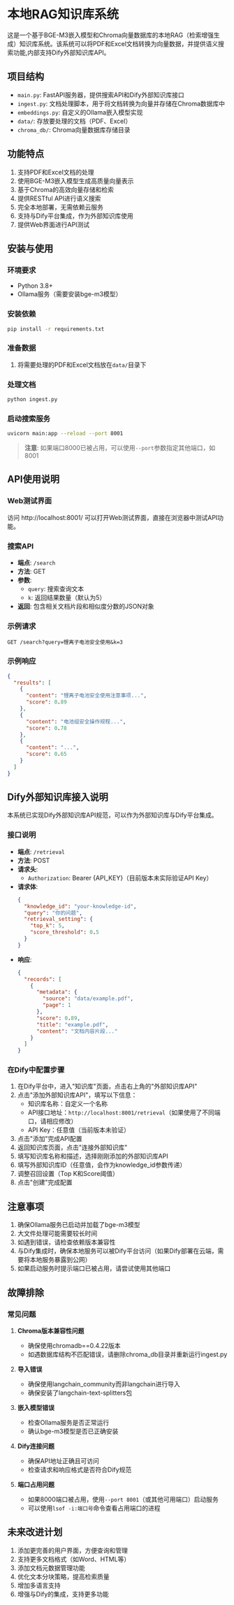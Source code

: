# 本地RAG知识库系统

这是一个基于BGE-M3嵌入模型和Chroma向量数据库的本地RAG（检索增强生成）知识库系统。该系统可以将PDF和Excel文档转换为向量数据，并提供语义搜索功能,内部支持Dify外部知识库API。

## 项目结构

- `main.py`: FastAPI服务器，提供搜索API和Dify外部知识库接口
- `ingest.py`: 文档处理脚本，用于将文档转换为向量并存储在Chroma数据库中
- `embeddings.py`: 自定义的Ollama嵌入模型实现
- `data/`: 存放要处理的文档（PDF、Excel）
- `chroma_db/`: Chroma向量数据库存储目录

## 功能特点

1. 支持PDF和Excel文档的处理
2. 使用BGE-M3嵌入模型生成高质量向量表示
3. 基于Chroma的高效向量存储和检索
4. 提供RESTful API进行语义搜索
5. 完全本地部署，无需依赖云服务
6. 支持与Dify平台集成，作为外部知识库使用
7. 提供Web界面进行API测试

## 安装与使用

### 环境要求

- Python 3.8+
- Ollama服务（需要安装bge-m3模型）

### 安装依赖

```bash
pip install -r requirements.txt
```

### 准备数据

1. 将需要处理的PDF和Excel文档放在`data/`目录下

### 处理文档

```bash
python ingest.py
```

### 启动搜索服务

```bash
uvicorn main:app --reload --port 8001
```

> **注意**: 如果端口8000已被占用，可以使用`--port`参数指定其他端口，如8001

## API使用说明

### Web测试界面

访问 http://localhost:8001/ 可以打开Web测试界面，直接在浏览器中测试API功能。

### 搜索API

- **端点**: `/search`
- **方法**: GET
- **参数**:
  - `query`: 搜索查询文本
  - `k`: 返回结果数量（默认为5）
- **返回**: 包含相关文档片段和相似度分数的JSON对象

### 示例请求

```
GET /search?query=锂离子电池安全使用&k=3
```

### 示例响应

```json
{
  "results": [
    {
      "content": "锂离子电池安全使用注意事项...",
      "score": 0.89
    },
    {
      "content": "电池组安全操作规程...",
      "score": 0.78
    },
    {
      "content": "...",
      "score": 0.65
    }
  ]
}
```

## Dify外部知识库接入说明

本系统已实现Dify外部知识库API规范，可以作为外部知识库与Dify平台集成。

### 接口说明

- **端点**: `/retrieval`
- **方法**: POST
- **请求头**:
  - `Authorization`: Bearer {API_KEY}（目前版本未实际验证API Key）
- **请求体**:
  ```json
  {
    "knowledge_id": "your-knowledge-id",
    "query": "你的问题",
    "retrieval_setting": {
      "top_k": 5,
      "score_threshold": 0.5
    }
  }
  ```
- **响应**:
  ```json
  {
    "records": [
      {
        "metadata": {
          "source": "data/example.pdf",
          "page": 1
        },
        "score": 0.89,
        "title": "example.pdf",
        "content": "文档内容片段..."
      }
    ]
  }
  ```

### 在Dify中配置步骤

1. 在Dify平台中，进入"知识库"页面，点击右上角的"外部知识库API"
2. 点击"添加外部知识库API"，填写以下信息：
   - 知识库名称：自定义一个名称
   - API接口地址：`http://localhost:8001/retrieval`（如果使用了不同端口，请相应修改）
   - API Key：任意值（当前版本未验证）
3. 点击"添加"完成API配置
4. 返回知识库页面，点击"连接外部知识库"
5. 填写知识库名称和描述，选择刚刚添加的外部知识库API
6. 填写外部知识库ID（任意值，会作为knowledge_id参数传递）
7. 调整召回设置（Top K和Score阈值）
8. 点击"创建"完成配置

## 注意事项

1. 确保Ollama服务已启动并加载了bge-m3模型
2. 大文件处理可能需要较长时间
3. 如遇到错误，请检查依赖版本兼容性
4. 与Dify集成时，确保本地服务可以被Dify平台访问（如果Dify部署在云端，需要将本地服务暴露到公网）
5. 如果启动服务时提示端口已被占用，请尝试使用其他端口

## 故障排除

### 常见问题

1. **Chroma版本兼容性问题**
   - 确保使用chromadb==0.4.22版本
   - 如遇数据库结构不匹配错误，请删除chroma_db目录并重新运行ingest.py

2. **导入错误**
   - 确保使用langchain_community而非langchain进行导入
   - 确保安装了langchain-text-splitters包

3. **嵌入模型错误**
   - 检查Ollama服务是否正常运行
   - 确认bge-m3模型是否已正确安装

4. **Dify连接问题**
   - 确保API地址正确且可访问
   - 检查请求和响应格式是否符合Dify规范

5. **端口占用问题**
   - 如果8000端口被占用，使用`--port 8001`（或其他可用端口）启动服务
   - 可以使用`lsof -i:端口号`命令查看占用端口的进程

## 未来改进计划

1. 添加更完善的用户界面，方便查询和管理
2. 支持更多文档格式（如Word、HTML等）
3. 添加文档元数据管理功能
4. 优化文本分块策略，提高检索质量
5. 增加多语言支持
6. 增强与Dify的集成，支持更多功能 